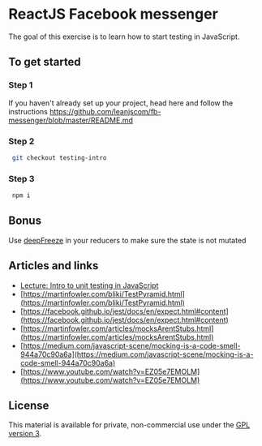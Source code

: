 # ReactJS Facebook messenger

The goal of this exercise is to learn how to start testing in JavaScript.

## To get started

### Step 1

If you haven't already set up your project, head here and follow the instructions https://github.com/leanjscom/fb-messenger/blob/master/README.md


### Step 2
```sh
 git checkout testing-intro
 ```

### Step 3
```sh
 npm i
 ```

## Bonus

Use [deepFreeze](https://github.com/substack/deep-freeze) in your reducers to make sure the state is not mutated


## Articles and links

- [Lecture: Intro to unit testing in JavaScript](https://reactgraphql.academy/react/unit-testing-fundamentals-explained-using-javascript/)
- [https://martinfowler.com/bliki/TestPyramid.html](https://martinfowler.com/bliki/TestPyramid.html)
- [https://facebook.github.io/jest/docs/en/expect.html#content](https://facebook.github.io/jest/docs/en/expect.html#content)
- [https://martinfowler.com/articles/mocksArentStubs.html](https://martinfowler.com/articles/mocksArentStubs.html)
- [https://medium.com/javascript-scene/mocking-is-a-code-smell-944a70c90a6a](https://medium.com/javascript-scene/mocking-is-a-code-smell-944a70c90a6a)
- [https://www.youtube.com/watch?v=EZ05e7EMOLM](https://www.youtube.com/watch?v=EZ05e7EMOLM)

## License

This material is available for private, non-commercial use under the [GPL version 3](http://www.gnu.org/licenses/gpl-3.0-standalone.html).
